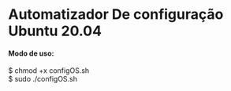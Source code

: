 # Automatizador De configuração Ubuntu 20.04

#### Modo de uso:
$ chmod +x configOS.sh <br>
$ sudo ./configOS.sh

